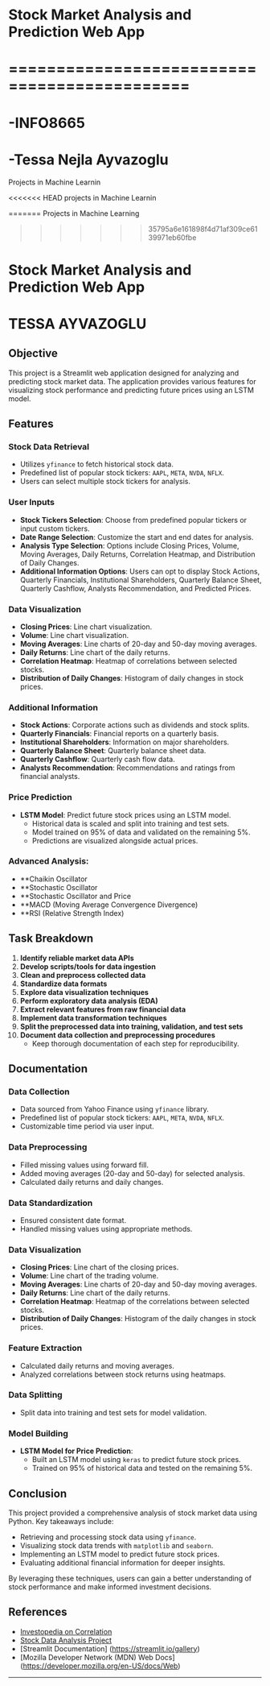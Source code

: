 # Stock Market Analysis and Prediction Web App
# =============================================
# -INFO8665
# -Tessa Nejla Ayvazoglu
Projects in Machine Learnin

<<<<<<< HEAD
projects in Machine Learnin

=======
Projects in Machine Learning
>>>>>>> 35795a6e161898f4d71af309ce6139971eb60fbe
# Stock Market Analysis and Prediction Web App

# TESSA AYVAZOGLU

## Objective
This project is a Streamlit web application designed for analyzing and predicting stock market data. The application provides various features for visualizing stock performance and predicting future prices using an LSTM model.

## Features

### Stock Data Retrieval
- Utilizes `yfinance` to fetch historical stock data.
- Predefined list of popular stock tickers: `AAPL`, `META`, `NVDA`, `NFLX`.
- Users can select multiple stock tickers for analysis.

### User Inputs
- **Stock Tickers Selection**: Choose from predefined popular tickers or input custom tickers.
- **Date Range Selection**: Customize the start and end dates for analysis.
- **Analysis Type Selection**: Options include Closing Prices, Volume, Moving Averages, Daily Returns, Correlation Heatmap, and Distribution of Daily Changes.
- **Additional Information Options**: Users can opt to display Stock Actions, Quarterly Financials, Institutional Shareholders, Quarterly Balance Sheet, Quarterly Cashflow, Analysts Recommendation, and Predicted Prices.

### Data Visualization
- **Closing Prices**: Line chart visualization.
- **Volume**: Line chart visualization.
- **Moving Averages**: Line charts of 20-day and 50-day moving averages.
- **Daily Returns**: Line chart of the daily returns.
- **Correlation Heatmap**: Heatmap of correlations between selected stocks.
- **Distribution of Daily Changes**: Histogram of daily changes in stock prices.

### Additional Information
- **Stock Actions**: Corporate actions such as dividends and stock splits.
- **Quarterly Financials**: Financial reports on a quarterly basis.
- **Institutional Shareholders**: Information on major shareholders.
- **Quarterly Balance Sheet**: Quarterly balance sheet data.
- **Quarterly Cashflow**: Quarterly cash flow data.
- **Analysts Recommendation**: Recommendations and ratings from financial analysts.

### Price Prediction
- **LSTM Model**: Predict future stock prices using an LSTM model.
  - Historical data is scaled and split into training and test sets.
  - Model trained on 95% of data and validated on the remaining 5%.
  - Predictions are visualized alongside actual prices.
### Advanced Analysis:
- **Chaikin Oscillator
- **Stochastic Oscillator
- **Stochastic Oscillator and Price
- **MACD (Moving Average Convergence Divergence)
- **RSI (Relative Strength Index)

## Task Breakdown
1. **Identify reliable market data APIs**
2. **Develop scripts/tools for data ingestion**
3. **Clean and preprocess collected data**
4. **Standardize data formats**
5. **Explore data visualization techniques**
6. **Perform exploratory data analysis (EDA)**
7. **Extract relevant features from raw financial data**
8. **Implement data transformation techniques**
9. **Split the preprocessed data into training, validation, and test sets**
10. **Document data collection and preprocessing procedures**
    - Keep thorough documentation of each step for reproducibility.

## Documentation

### Data Collection
- Data sourced from Yahoo Finance using `yfinance` library.
- Predefined list of popular stock tickers: `AAPL`, `META`, `NVDA`, `NFLX`.
- Customizable time period via user input.

### Data Preprocessing
- Filled missing values using forward fill.
- Added moving averages (20-day and 50-day) for selected analysis.
- Calculated daily returns and daily changes.

### Data Standardization
- Ensured consistent date format.
- Handled missing values using appropriate methods.

### Data Visualization
- **Closing Prices**: Line chart of the closing prices.
- **Volume**: Line chart of the trading volume.
- **Moving Averages**: Line charts of 20-day and 50-day moving averages.
- **Daily Returns**: Line chart of the daily returns.
- **Correlation Heatmap**: Heatmap of the correlations between selected stocks.
- **Distribution of Daily Changes**: Histogram of the daily changes in stock prices.

### Feature Extraction
- Calculated daily returns and moving averages.
- Analyzed correlations between stock returns using heatmaps.

### Data Splitting
- Split data into training and test sets for model validation.

### Model Building
- **LSTM Model for Price Prediction**:
  - Built an LSTM model using `keras` to predict future stock prices.
  - Trained on 95% of historical data and tested on the remaining 5%.

## Conclusion
This project provided a comprehensive analysis of stock market data using Python. Key takeaways include:
- Retrieving and processing stock data using `yfinance`.
- Visualizing stock data trends with `matplotlib` and `seaborn`.
- Implementing an LSTM model to predict future stock prices.
- Evaluating additional financial information for deeper insights.

By leveraging these techniques, users can gain a better understanding of stock performance and make informed investment decisions.

## References
- [Investopedia on Correlation](https://www.investopedia.com/terms/c/correlation.asp)
- [Stock Data Analysis Project](https://medium.com/@ethan.duong1120/stock-data-analysis-project-python-1bf2c51b615f)
- [Streamlit Documentation]  (https://streamlit.io/gallery)
- [Mozilla Developer Network (MDN) Web Docs] (https://developer.mozilla.org/en-US/docs/Web)

---
 
